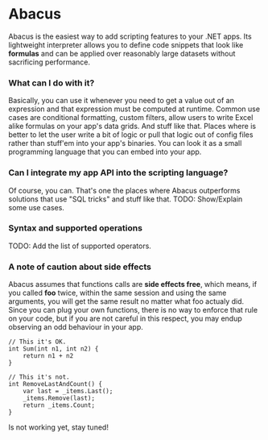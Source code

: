# Abacus
Abacus is the easiest way to add scripting features to your .NET apps. Its 
lightweight interpreter allows you to define code snippets that look like 
__formulas__ and can be applied over reasonably large datasets
 without sacrificing performance. 

### What can I do with it?
Basically, you can use it whenever you need to get a value out of an 
expression and that expression must be computed at runtime. Common use cases
 are conditional formatting, custom filters, allow users to write Excel alike 
formulas on your app's data grids. And stuff like that. Places where is 
better to let the user write a bit of logic or pull that logic out of config 
files rather than stuff'em into your app's binaries. 
You can look it as a small programming language that you can embed into your app.

### Can I integrate my app API into the scripting language?
Of course, you can. That's one the places where Abacus outperforms solutions
that use "SQL tricks" and stuff like that.
TODO: Show/Explain some use cases.

### Syntax and supported operations
TODO: Add the list of supported operators.


### A note of caution about side effects
Abacus assumes that functions calls are **side effects free**, which means, if
you called **foo** twice, within the same session and using the same arguments,
 you will get the same result no matter what foo actualy did. 
Since you can plug your own functions, there is no way to enforce that rule 
on your code, but if you are not careful in this respect, you may endup 
observing an odd behaviour in your app. 

```
// This it's OK.
int Sum(int n1, int n2) {
	return n1 + n2
}

// This it's not.
int RemoveLastAndCount() {
	var last = _items.Last();
	_items.Remove(last);
	return _items.Count;
}
```










Is not working yet, stay tuned!
